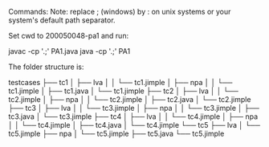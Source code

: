 Commands:
Note: replace ; (windows) by : on unix systems or your system's default path separator.

Set cwd to 200050048-pa1 and run:

javac -cp '.;<PATH TO SOOT.JAR>' PA1.java
java -cp '.;<PATH TO SOOT.JAR>' PA1

The folder structure is:

testcases
├── tc1
│   ├── lva
│   │   └── tc1.jimple
│   ├── npa
│   │   └── tc1.jimple
│   ├── tc1.java
│   └── tc1.jimple
├── tc2
│   ├── lva
│   │   └── tc2.jimple
│   ├── npa
│   │   └── tc2.jimple
│   ├── tc2.java
│   └── tc2.jimple
├── tc3
│   ├── lva
│   │   └── tc3.jimple
│   ├── npa
│   │   └── tc3.jimple
│   ├── tc3.java
│   └── tc3.jimple
├── tc4
│   ├── lva
│   │   └── tc4.jimple
│   ├── npa
│   │   └── tc4.jimple
│   ├── tc4.java
│   └── tc4.jimple
└── tc5
    ├── lva
    │   └── tc5.jimple
    ├── npa
    │   └── tc5.jimple
    ├── tc5.java
    └── tc5.jimple